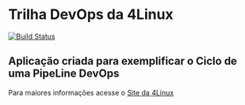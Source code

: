 # Trilha DevOps da 4Linux

<!-- Altere a Flag abaixo com sua URL do Travis -->
[![Build Status](https://travis-ci.com/Arthurpls/DevOpsLab-HelloWorld.svg?branch=master)](https://travis-ci.com/Arthurpls/DevOpsLab-HelloWorld)

## Aplicação criada para exemplificar o Ciclo de uma PipeLine DevOps


Para maiores informações acesse o [Site da 4Linux](https://www.4linux.com.br/cursos/devops)
